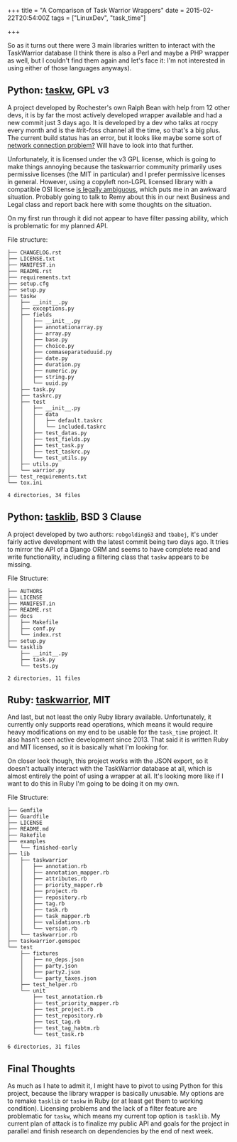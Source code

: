 +++
title = "A Comparison of Task Warrior Wrappers"
date = 2015-02-22T20:54:00Z
tags = ["LinuxDev", "task_time"]

+++

So as it turns out there were 3 main libraries written to interact with the TaskWarrior database (I think there is also a Perl and maybe a PHP wrapper as well, but I couldn't find them again and let's face it: I'm not interested in using either of those languages anyways).

## Python: [taskw](https://github.com/ralphbean/taskw), GPL v3

A project developed by Rochester's own Ralph Bean with help from 12 other devs, it is by far the most actively developed wrapper available and had a new commit just 3 days ago. It is developed by a dev who talks at rocpy every month and is the #rit-foss channel all the time, so that's a big plus. The current build status has an error, but it looks like maybe some sort of [network connection problem?](https://travis-ci.org/ralphbean/taskw) Will have to look into that further.

Unfortunately, it is licensed under the v3 GPL license, which is going to make things annoying because the taskwarrior community primarily uses permissive licenses (the MIT in particular) and I prefer permissive licenses in general. However, using a copyleft non-LGPL licensed library with a compatible OSI license [is legally ambiguous](http://en.wikipedia.org/wiki/GNU_General_Public_License#Compatibility_and_multi-licensing), which puts me in an awkward situation. Probably going to talk to Remy about this in our next Business and Legal class and report back here with some thoughts on the situation.

On my first run through it did not appear to have filter passing ability, which is problematic for my planned API.

File structure:

~~~
├── CHANGELOG.rst
├── LICENSE.txt
├── MANIFEST.in
├── README.rst
├── requirements.txt
├── setup.cfg
├── setup.py
├── taskw
│   ├── __init__.py
│   ├── exceptions.py
│   ├── fields
│   │   ├── __init__.py
│   │   ├── annotationarray.py
│   │   ├── array.py
│   │   ├── base.py
│   │   ├── choice.py
│   │   ├── commaseparateduuid.py
│   │   ├── date.py
│   │   ├── duration.py
│   │   ├── numeric.py
│   │   ├── string.py
│   │   └── uuid.py
│   ├── task.py
│   ├── taskrc.py
│   ├── test
│   │   ├── __init__.py
│   │   ├── data
│   │   │   ├── default.taskrc
│   │   │   └── included.taskrc
│   │   ├── test_datas.py
│   │   ├── test_fields.py
│   │   ├── test_task.py
│   │   ├── test_taskrc.py
│   │   └── test_utils.py
│   ├── utils.py
│   └── warrior.py
├── test_requirements.txt
└── tox.ini

4 directories, 34 files
~~~

## Python: [tasklib](https://github.com/robgolding63/tasklib), BSD 3 Clause

A project developed by two authors: `robgolding63` and `tbabej`, it's under fairly active development with the latest commit being two days ago. It tries to mirror the API of a Django ORM and seems to have complete read and write functionality, including a filtering class that `taskw` appears to be missing.

File Structure:

~~~
├── AUTHORS
├── LICENSE
├── MANIFEST.in
├── README.rst
├── docs
│   ├── Makefile
│   ├── conf.py
│   └── index.rst
├── setup.py
└── tasklib
    ├── __init__.py
    ├── task.py
    └── tests.py

2 directories, 11 files
~~~

## Ruby: [taskwarrior](https://github.com/dropofwill/taskwarrior), MIT

And last, but not least the only Ruby library available. Unfortunately, it currently only supports read operations, which means it would require heavy modifications on my end to be usable for the `task_time` project. It also hasn't seen active development since 2013. That said it is written Ruby and MIT licensed, so it is basically what I'm looking for.

On closer look though, this project works with the JSON export, so it doesn't actually interact with the TaskWarrior database at all, which is almost entirely the point of using a wrapper at all. It's looking more like if I want to do this in Ruby I'm going to be doing it on my own.

File Structure:

~~~
├── Gemfile
├── Guardfile
├── LICENSE
├── README.md
├── Rakefile
├── examples
│   └── finished-early
├── lib
│   ├── taskwarrior
│   │   ├── annotation.rb
│   │   ├── annotation_mapper.rb
│   │   ├── attributes.rb
│   │   ├── priority_mapper.rb
│   │   ├── project.rb
│   │   ├── repository.rb
│   │   ├── tag.rb
│   │   ├── task.rb
│   │   ├── task_mapper.rb
│   │   ├── validations.rb
│   │   └── version.rb
│   └── taskwarrior.rb
├── taskwarrior.gemspec
└── test
    ├── fixtures
    │   ├── no_deps.json
    │   ├── party.json
    │   ├── party2.json
    │   └── party_taxes.json
    ├── test_helper.rb
    └── unit
        ├── test_annotation.rb
        ├── test_priority_mapper.rb
        ├── test_project.rb
        ├── test_repository.rb
        ├── test_tag.rb
        ├── test_tag_habtm.rb
        └── test_task.rb

6 directories, 31 files
~~~


## Final Thoughts

As much as I hate to admit it, I might have to pivot to using Python for this project, because the library wrapper is basically unusable. My options are to remake `tasklib` or `taskw` in Ruby (or at least get them to working condition). Licensing problems and the lack of a filter feature are problematic for `taskw`, which means my current top option is `tasklib`. My current plan of attack is to finalize my public API and goals for the project in parallel and finish research on dependencies by the end of next week.
